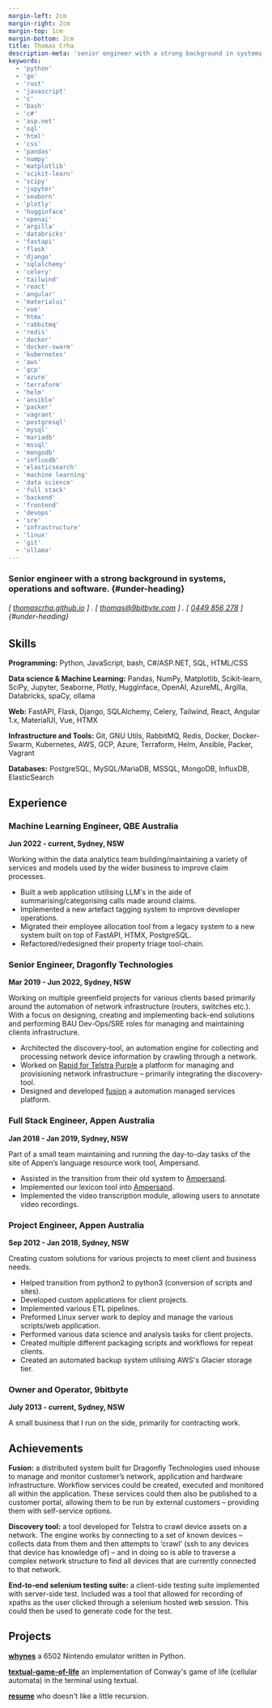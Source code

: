 ```yaml
---
margin-left: 2cm
margin-right: 2cm
margin-top: 1cm
margin-bottom: 2cm
title: Thomas Crha
description-meta: 'senior engineer with a strong background in systems, operations and software.'
keywords:
  - 'python'
  - 'go'
  - 'rust'
  - 'javascript'
  - 'c'
  - 'bash'
  - 'c#'
  - 'asp.net'
  - 'sql'
  - 'html'
  - 'css'
  - 'pandas'
  - 'numpy'
  - 'matplotlib'
  - 'scikit-learn'
  - 'scipy'
  - 'jupyter'
  - 'seaborn'
  - 'plotly'
  - 'hugginface'
  - 'openai'
  - 'argilla'
  - 'databricks'
  - 'fastapi'
  - 'flask'
  - 'django'
  - 'sqlalchemy'
  - 'celery'
  - 'tailwind'
  - 'react'
  - 'angular'
  - 'materialui'
  - 'vue'
  - 'htmx'
  - 'rabbitmq'
  - 'redis'
  - 'docker'
  - 'docker-swarm'
  - 'kubernetes'
  - 'aws'
  - 'gcp'
  - 'azure'
  - 'terraform'
  - 'helm'
  - 'ansible'
  - 'packer'
  - 'vagrant'
  - 'postgresql'
  - 'mysql'
  - 'mariadb'
  - 'mssql'
  - 'mongodb'
  - 'influxdb'
  - 'elasticsearch'
  - 'machine learning'
  - 'data science'
  - 'full stack'
  - 'backend'
  - 'frontend'
  - 'devops'
  - 'sre'
  - 'infrastructure'
  - 'linux'
  - 'git'
  - 'ollama'
---
```

### Senior engineer with a strong background in systems, operations and software. {#under-heading}
###### [ [thomascrha.github.io](https://github.com/thomascrha) ] . [ [thomas@9bitbyte.com](mailto:thomas@9bitbyte.com) ] . [ [0449 856 278](tel:0449856278) ] {#under-heading}
## Skills

**Programming:** Python, JavaScript, bash, C#/ASP.NET, SQL, HTML/CSS 

**Data science & Machine Learning:** Pandas, NumPy, Matplotlib, Scikit-learn, SciPy, Jupyter, Seaborne, Plotly, Hugginface, OpenAI, AzureML, Argilla, Databricks, spaCy, ollama

**Web:** FastAPI, Flask, Django, SQLAlchemy, Celery, Tailwind, React, Angular 1.x, MaterialUI, Vue, HTMX 

**Infrastructure and Tools:** Git, GNU Utils, RabbitMQ, Redis, Docker, Docker-Swarm, Kubernetes, AWS, GCP, Azure, Terraform, Helm, Ansible, Packer, Vagrant

**Databases:** PostgreSQL, MySQL/MariaDB, MSSQL, MongoDB, InfluxDB, ElasticSearch


## Experience

### Machine Learning Engineer, QBE Australia 

**Jun 2022 - current, Sydney, NSW**

Working within the data analytics team building/maintaining a variety of services and models used by the wider business to improve claim processes. 

- Built a web application utilising LLM's in the aide of summarising/categorising calls made around claims.
- Implemented a new artefact tagging system to improve developer operations.
- Migrated their employee allocation tool from a legacy system to a new system built on top of FastAPI, HTMX, PostgreSQL.
- Refactored/redesigned their property triage tool-chain.

### Senior Engineer, Dragonfly Technologies 

**Mar 2019 - Jun 2022, Sydney, NSW**

Working on multiple greenfield projects for various clients based primarily around the automation of network infrastructure (routers, switches etc.). With a focus on designing, creating and implementing back-end solutions and performing BAU Dev-Ops/SRE roles for managing and maintaining clients infrastructure.

- Architected the discovery-tool, an automation engine for collecting and processing network device information by crawling through a network.
- Worked on [Rapid for Telstra Purple](https://www.dragonflytechnologies.com/case-studies/telstra-rapid#) a platform for managing and provisioning network infrastructure – primarily integrating the discovery-tool.
- Designed and developed [fusion](https://www.dragonflytechnologies.com/services/automated-managed-services) a automation managed services platform. 

### Full Stack Engineer, Appen Australia

**Jan 2018 - Jan 2019, Sydney, NSW**

Part of a small team maintaining and running the day-to-day tasks of the site of Appen’s language resource work tool, Ampersand.

- Assisted in the transition from their old system to [Ampersand](https://success.appen.com/hc/en-us/articles/360049566731-Guide-to-Running-an-Audio-Transcription-Job).
- Implemented our lexicon tool into [Ampersand](https://success.appen.com/hc/en-us/articles/360049566731-Guide-to-Running-an-Audio-Transcription-Job).
- Implemented the video transcription module, allowing users to annotate video recordings. 

### Project Engineer, Appen Australia

**Sep 2012 - Jan 2018, Sydney, NSW**

Creating custom solutions for various projects to meet client and business needs.

- Helped transition from python2 to python3 (conversion of scripts and sites).
- Developed custom applications for client projects.
- Implemented various ETL pipelines.
- Preformed Linux server work to deploy and manage the various scripts/web application.
- Performed various data science and analysis tasks for client projects.
- Created multiple different packaging scripts and workflows for repeat clients.
- Created an automated backup system utilising AWS's Glacier storage tier.

### Owner and Operator, 9bitbyte

**July 2013 - current, Sydney, NSW**

A small business that I run on the side, primarily for contracting work.

## Achievements

**Fusion:** a distributed system built for Dragonfly Technologies used inhouse to manage and monitor customer’s network, application and hardware infrastructure. Workflow services could be created, executed and monitored all within the application. These services could then also be published to a customer portal, allowing them to be run by external customers – providing them with self-service options.

**Discovery tool:** a tool developed for Telstra to crawl  device assets on a network. The engine works by connecting to a set of known devices – collects data from them and then attempts to ‘crawl’ (ssh to any devices that device has knowledge of) – and in doing so is able to traverse a complex network structure to find all devices that are currently connected to that network.

**End-to-end selenium testing suite:** a client-side testing suite implemented with server-side test. Included was a tool that allowed for recording of xpaths as the user clicked through a selenium hosted web session. This could then be used to generate code for the test. 

## Projects 

**[whynes](https://github.com/thomascrha/whynes)** a 6502 Nintendo emulator written in Python.

**[textual-game-of-life](https://github.com/thomascrha/textual-game-of-life)** an implementation of Conway's game of life (cellular automata) in the terminal using textual.

**[resume](https://github.com/thomascrha/resume)** who doesn't like a little recursion.

